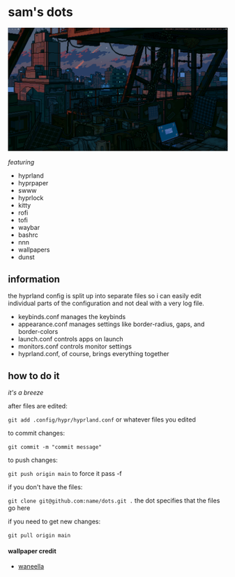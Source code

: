 # sam's dots

![sample desktop setup](sample.png)

*featuring*
- hyprland
- hyprpaper
- swww
- hyprlock
- kitty
- rofi
- tofi
- waybar
- bashrc
- nnn
- wallpapers
- dunst

## information
the hyprland config is split up into separate files so i can easily edit individual parts of the configuration and not deal with a very log file.
- keybinds.conf manages the keybinds
- appearance.conf manages settings like border-radius, gaps, and border-colors
- launch.conf controls apps on launch
- monitors.conf controls monitor settings
- hyprland.conf, of course, brings everything together

## how to do it
*it's a breeze*

after files are edited:

`git add .config/hypr/hyprland.conf` or whatever files you edited

to commit changes:

`git commit -m "commit message"`

to push changes:

`git push origin main` to force it pass -f

if you don't have the files:

`git clone git@github.com:name/dots.git .` the dot specifies that the files go here

if you need to get new changes:

`git pull origin main` 

#### wallpaper credit
- [waneella](https://www.waneella.com/) 

